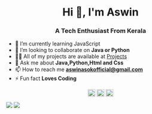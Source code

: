 <h1 align="center">Hi 👋, I'm Aswin </h1>
<h3 align="center">A Tech Enthusiast From Kerala</h3>

- 🔭 I’m currently learning JavaScript
- 👯 I’m looking to collaborate on **Java or Python**
- 👨‍💻 All of my projects are available at [Projects](https://github.com/AswinAsok?tab=repositories)
- 💬 Ask me about **Java,Python,Html and Css**
- 📫 How to reach me **aswinasokofficial@gmail.com**
- ⚡ Fun fact **Loves Coding**

<p align="center">
<a href="https://linkedin.com/in/aswin-asok-b330541b0" target="blank"><img align="center" src="https://cdn.jsdelivr.net/npm/simple-icons@3.0.1/icons/linkedin.svg" alt="aswin-asok-b330541b0" height="20" width="20" /></a>
<a href="https://fb.com/aswinasokofficial" target="blank"><img align="center" src="https://cdn.jsdelivr.net/npm/simple-icons@3.0.1/icons/facebook.svg" alt="aswinasokofficial" height="20" width="20" /></a>
<a href="https://instagram.com/_aswin_asok_" target="blank"><img align="center" src="https://cdn.jsdelivr.net/npm/simple-icons@3.0.1/icons/instagram.svg" alt="_aswin_asok_" height="20" width="20" /></a>
</p>

<p float="left">
  <img src=https://github-readme-stats.vercel.app/api?username=aswinasok&show_icons=true&theme=radical>
  <img src=https://github-readme-stats.vercel.app/api/top-langs/?username=aswinasok&layout=compact> 
</p>
